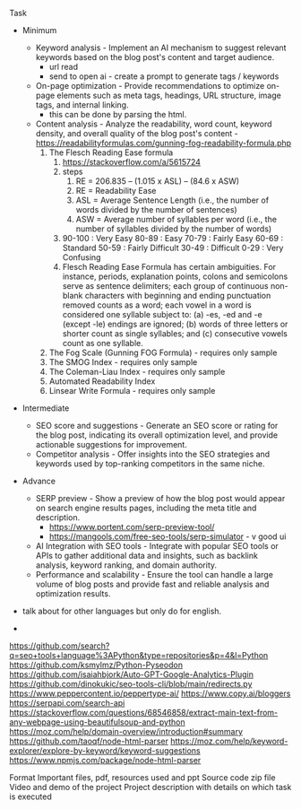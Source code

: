 Task
- Minimum 
  - Keyword analysis - Implement an AI mechanism to suggest relevant keywords based on the blog post's content and target audience. 
    - url read
    - send to open ai - create a prompt to generate tags / keywords
  - On-page optimization - Provide recommendations to optimize on-page elements such as meta tags, headings, URL structure, image tags, and internal linking. 
    - this can be done by parsing the html.
  - Content analysis - Analyze the readability, word count, keyword density, and overall quality of the blog post's content - https://readabilityformulas.com/gunning-fog-readability-formula.php
      1. The Flesch Reading Ease formula 
         1. https://stackoverflow.com/a/5615724 
         2. steps
            1. RE = 206.835 – (1.015 x ASL) – (84.6 x ASW)
            2. RE = Readability Ease 
            3. ASL = Average Sentence Length (i.e., the number of words divided by the number of sentences)
            4. ASW = Average number of syllables per word (i.e., the number of syllables divided by the number of words)
         3. 90-100 : Very Easy
            80-89 : Easy
            70-79 : Fairly Easy
            60-69 : Standard
            50-59 : Fairly Difficult
            30-49 : Difficult
            0-29 : Very Confusing
         4. Flesch Reading Ease Formula has certain ambiguities. For instance, periods, explanation points, colons and semicolons serve as sentence delimiters; each group of continuous non-blank characters with beginning and ending punctuation removed counts as a word; each vowel in a word is considered one syllable subject to: (a) -es, -ed and -e (except -le) endings are ignored; (b) words of three letters or shorter count as single syllables; and (c) consecutive vowels count as one syllable.
      2. The Fog Scale (Gunning FOG Formula) - requires only sample
      3. The SMOG Index - requires only sample
      4. The Coleman-Liau Index - requires only sample
      5. Automated Readability Index
      6. Linsear Write Formula - requires only sample
- Intermediate 
  - SEO score and suggestions - Generate an SEO score or rating for the blog post, indicating its overall optimization level, and provide actionable suggestions for improvement.
  - Competitor analysis - Offer insights into the SEO strategies and keywords used by top-ranking competitors in the same niche.
- Advance 
  - SERP preview - Show a preview of how the blog post would appear on search engine results pages, including the meta title and description.
    - https://www.portent.com/serp-preview-tool/
    - https://mangools.com/free-seo-tools/serp-simulator - v good ui
  - AI Integration with SEO tools - Integrate with popular SEO tools or APIs to gather additional data and insights, such as backlink analysis, keyword ranking, and domain authority.
  - Performance and scalability - Ensure the tool can handle a large volume of blog posts and provide fast and reliable analysis and optimization results.


- talk about for other languages but only do for english.
- 

https://github.com/search?q=seo+tools+language%3APython&type=repositories&p=4&l=Python
https://github.com/ksmylmz/Python-Pyseodon
https://github.com/isaiahbjork/Auto-GPT-Google-Analytics-Plugin
https://github.com/dinokukic/seo-tools-cli/blob/main/redirects.py
https://www.peppercontent.io/peppertype-ai/
https://www.copy.ai/bloggers
https://serpapi.com/search-api
https://stackoverflow.com/questions/68546858/extract-main-text-from-any-webpage-using-beautifulsoup-and-python
https://moz.com/help/domain-overview/introduction#summary
https://github.com/taoqf/node-html-parser
https://moz.com/help/keyword-explorer/explore-by-keyword/keyword-suggestions
https://www.npmjs.com/package/node-html-parser



Format
    Important files, pdf, resources used and ppt
    Source code zip file
    Video and demo of the project
    Project description with details on which task is executed
